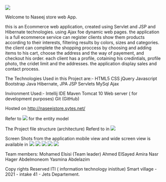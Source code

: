 ![](images/WhatsApp%20Image%202021-04-06%20at%2012.24.22%20AM.jpeg)

Welcome to Naseej store web App.

this is an Ecommerce web application, created using Servlet and JSP and Hibernate technologies.
using Ajax foe dynamic web pages.
the application is a full ecommerce service can register clients show them products according to their interests, 
filtering results by colors, sizes and categories.
the client can complete the shopping proccess by choosing and adding items to his cart, choose the address and the way of payement, and checkout his order.
each client has a profile, cotaining his credintials, profile photo, the cridet limit and the addresses. 
the application display sales and contact process.

The Technologies Used in this Project are:-
HTML5
CSS
jQuery
Javascript
Bootstrap
Java
Hibernate, JPA
JSP
Servlets
MySql
Ajax

Invironment Used:-
Intellij IDE
Maven
Tomcat 10 Web server ( for development purposes)
Git (GitHub)


Hosted on http://naseejstore.sytes.net/

Refer to ![](images/WhatsApp%20Image%202021-04-05%20at%2011.46.27%20PM.jpeg) for the entity model 


The Project file structure (architecture) Referd to in ![](Capture11.PNG)

Screen Shots from the application mobile view and wide screen view is available in 
![](images/Capture.PNG)
![](images/Capture10.PNG)
![](images/WhatsApp%20Image%202021-04-05%20at%2011.49.49%20PM.jpeg)
![](images/WhatsApp%20Image%202021-04-05%20at%2011.49.53%20PM.jpeg)
![](images/Capture7.PNG)
  
Team members:
Mohamed Elsisi (Team leader)
Ahmed ElSayed
Amira Nasr
Hager Abdelmoneom
Yasmina Abdelazim

Copy rights Reserved ITI ( information technology inistitue) Smart village - 2021 - intake 41 - Jets Departement.
 
